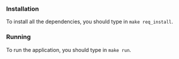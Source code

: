 ### Installation
To install all the dependencies, you should type in `make req_install`.

### Running
To run the application, you should type in `make run`.
